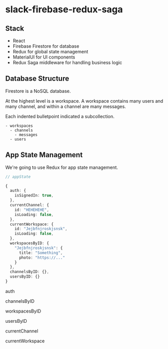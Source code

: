 # slack-firebase-redux-saga

## Stack

- React
- Firebase Firestore for database
- Redux for global state management
- MaterialUI for UI components
- Redux Saga middleware for handling business logic

## Database Structure

Firestore is a NoSQL database.

At the highest level is a workspace. A workspace contains many users and many channel, and within a channel are many messages. 

Each indented bulletpoint indicated a subcollection. 

```
- workspaces
  - channels
    - messages
  - users
```

## App State Management

We're going to use Redux for app state management.

```ts
// appState

{
  auth: {
    isSignedIn: true,
  },
  currentChannel: {
    id: "HEHEHEHE",
    isLoading: false,
  },
  currentWorkspace: {
    id: "Jejbfnjroskjsnsk",
    isLoading: false,
  },
  workspacesByID: {
    "Jejbfnjroskjsnsk": {
      title: "Something",
      photo: "https://..."
    }
  },
  channelsByID: {},
  usersByID: {}
}
```

auth

channelsByID

workspacesByID

usersByID

currentChannel

currentWorkspace
